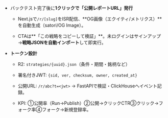 - バックテスト完了後に**1クリックで「公開レポートURL」発行**
    
    - Next.jsで`/r/[slug]`をISR配信、**OG画像（エクイティ/メトリクス）**を自動生成（satori/OG Image）。
        
    - CTAは**「この戦略をコピーして検証」**。未ログインはサインアップ→**戦略JSONを自動インポート**して即実行。
        
- **トークン設計**
    
    - R2: `strategies/{uuid}.json`（条件・期間・銘柄など）
        
    - 署名付きJWT: `{sid, ver, checksum, owner, created_at}`
        
    - 公開URL: `/r/abc?t=<jwt>` → FastAPIで検証・ClickHouseへイベント記録。
    
    - KPI: ①公開率（Run→Publish）②公開→クリックCTR③クリック→フォーク率④フォーク→新規登録率。
